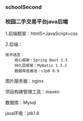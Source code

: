 ### schoolSecond
### 校园二手交易平台java后端
1.前端框架：html5+JavaScript+css

2.后端：

    技术选型：
        核心框架：Spring Boot 1.5
        持久层框架：MyBatis 1.3.2
        数据库连接池：c3p0 0.9
        
图片服务器：nginx

项目构建管理工具：maven

数据库：Mysql

java环境：jdk1.8

